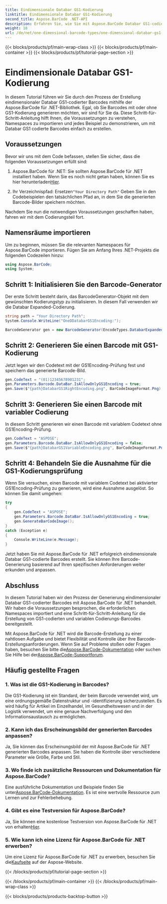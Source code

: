 ```yaml
---
title: Eindimensionale Databar GS1-Kodierung
linktitle: Eindimensionale Databar GS1-Kodierung
second_title: Aspose.BarCode .NET-API
description: Erfahren Sie, wie Sie mit Aspose.BarCode Databar GS1-codierte Barcodes in .NET erstellen. Generieren Sie ganz einfach Barcodes. Folgen Sie unserer Schritt-für-Schritt-Anleitung.
weight: 18
url: /de/net/one-dimensional-barcode-types/one-dimensional-databar-gs1-encoding/
---
```


{{< blocks/products/pf/main-wrap-class >}}
{{< blocks/products/pf/main-container >}}
{{< blocks/products/pf/tutorial-page-section >}}

# Eindimensionale Databar GS1-Kodierung


In diesem Tutorial führen wir Sie durch den Prozess der Erstellung eindimensionaler Databar GS1-codierter Barcodes mithilfe der Aspose.BarCode für .NET-Bibliothek. Egal, ob Sie Barcodes mit oder ohne GS1-Kodierung generieren möchten, wir sind für Sie da. Diese Schritt-für-Schritt-Anleitung hilft Ihnen, die Voraussetzungen zu verstehen, Namespaces zu importieren und jedes Beispiel zu demonstrieren, um mit Databar GS1 codierte Barcodes einfach zu erstellen.

## Voraussetzungen

Bevor wir uns mit dem Code befassen, stellen Sie sicher, dass die folgenden Voraussetzungen erfüllt sind:

1.  Aspose.BarCode für .NET: Sie sollten Aspose.BarCode für .NET installiert haben. Wenn Sie es noch nicht getan haben, können Sie es hier herunterladen[Hier](https://releases.aspose.com/barcode/net/).

2.  Ihr Verzeichnispfad: Ersetzen`"Your Directory Path"` Geben Sie in den Codebeispielen den tatsächlichen Pfad an, in dem Sie die generierten Barcode-Bilder speichern möchten.

Nachdem Sie nun die notwendigen Voraussetzungen geschaffen haben, fahren wir mit dem Codierungsteil fort.

## Namensräume importieren

Um zu beginnen, müssen Sie die relevanten Namespaces für Aspose.BarCode importieren. Fügen Sie am Anfang Ihres .NET-Projekts die folgenden Codezeilen hinzu:

```csharp
using Aspose.BarCode;
using System;
```

## Schritt 1: Initialisieren Sie den Barcode-Generator

Der erste Schritt besteht darin, das BarcodeGenerator-Objekt mit dem gewünschten Kodierungstyp zu initialisieren. In diesem Fall verwenden wir die Databar Expanded-Codierung. 

```csharp
string path = "Your Directory Path";
System.Console.WriteLine("OneDDatabarGS1Encoding:");

BarcodeGenerator gen = new BarcodeGenerator(EncodeTypes.DatabarExpanded, "");
```

## Schritt 2: Generieren Sie einen Barcode mit GS1-Kodierung

Jetzt legen wir den Codetext mit der GS1Encoding-Prüfung fest und speichern das generierte Barcode-Bild. 

```csharp
gen.CodeText = "(01)12345678901231";
gen.Parameters.Barcode.DataBar.IsAllowOnlyGS1Encoding = true;
gen.Save($"{path}DatabarGS1RightEncoding.png", BarCodeImageFormat.Png);
```

## Schritt 3: Generieren Sie einen Barcode mit variabler Codierung

In diesem Schritt generieren wir einen Barcode mit variablem Codetext ohne GS1Encoding-Prüfung.

```csharp
gen.CodeText = "ASPOSE";
gen.Parameters.Barcode.DataBar.IsAllowOnlyGS1Encoding = false;
gen.Save($"{path}DatabarGS1VariableEncoding.png", BarCodeImageFormat.Png);
```

## Schritt 4: Behandeln Sie die Ausnahme für die GS1-Kodierungsprüfung

Wenn Sie versuchen, einen Barcode mit variablem Codetext bei aktivierter GS1Encoding-Prüfung zu generieren, wird eine Ausnahme ausgelöst. So können Sie damit umgehen:

```csharp
try
{
    gen.CodeText = "ASPOSE";
    gen.Parameters.Barcode.DataBar.IsAllowOnlyGS1Encoding = true;
    gen.GenerateBarCodeImage();
}
catch (Exception e)
{
    Console.WriteLine(e.Message);
}
```

Jetzt haben Sie mit Aspose.BarCode für .NET erfolgreich eindimensionale Databar GS1-codierte Barcodes erstellt. Sie können Ihre Barcode-Generierung basierend auf Ihren spezifischen Anforderungen weiter erkunden und anpassen.

## Abschluss

In diesem Tutorial haben wir den Prozess der Generierung eindimensionaler Databar GS1-codierter Barcodes mit Aspose.BarCode für .NET behandelt. Wir haben die Voraussetzungen besprochen, die erforderlichen Namespaces importiert und eine Schritt-für-Schritt-Anleitung für die Erstellung von GS1-codierten und variablen Codierungs-Barcodes bereitgestellt.

 Mit Aspose.BarCode für .NET wird die Barcode-Erstellung zu einer nahtlosen Aufgabe und bietet Flexibilität und Kontrolle über Ihre Barcode-Erstellungsanforderungen. Wenn Sie auf Probleme stoßen oder Fragen haben, besuchen Sie bitte die[Aspose.BarCode-Dokumentation](https://reference.aspose.com/barcode/net/) oder suchen Sie Hilfe bei der[Aspose.BarCode-Supportforum](https://forum.aspose.com/c/barcode/13).

## Häufig gestellte Fragen

### 1. Was ist die GS1-Kodierung in Barcodes?
Die GS1-Kodierung ist ein Standard, der beim Barcode verwendet wird, um eine ordnungsgemäße Datenstruktur und -identifizierung sicherzustellen. Es wird häufig für Artikel im Einzelhandel, im Gesundheitswesen und in der Logistik verwendet, um eine genaue Nachverfolgung und den Informationsaustausch zu ermöglichen.

### 2. Kann ich das Erscheinungsbild der generierten Barcodes anpassen?
Ja, Sie können das Erscheinungsbild der mit Aspose.BarCode für .NET generierten Barcodes anpassen. Sie haben die Kontrolle über verschiedene Parameter wie Größe, Farbe und Stil.

### 3. Wo finde ich zusätzliche Ressourcen und Dokumentation für Aspose.BarCode?
 Eine ausführliche Dokumentation und Beispiele finden Sie unter[Aspose.BarCode-Dokumentation](https://reference.aspose.com/barcode/net/). Es ist eine wertvolle Ressource zum Lernen und zur Fehlerbehebung.

### 4. Gibt es eine Testversion für Aspose.BarCode?
 Ja, Sie können eine kostenlose Testversion von Aspose.BarCode für .NET von erhalten[Hier](https://releases.aspose.com/).

### 5. Wie kann ich eine Lizenz für Aspose.BarCode für .NET erwerben?
 Um eine Lizenz für Aspose.BarCode für .NET zu erwerben, besuchen Sie die[Kaufseite](https://purchase.aspose.com/buy) auf der Aspose-Website.

{{< /blocks/products/pf/tutorial-page-section >}}

{{< /blocks/products/pf/main-container >}}
{{< /blocks/products/pf/main-wrap-class >}}

{{< blocks/products/products-backtop-button >}}
